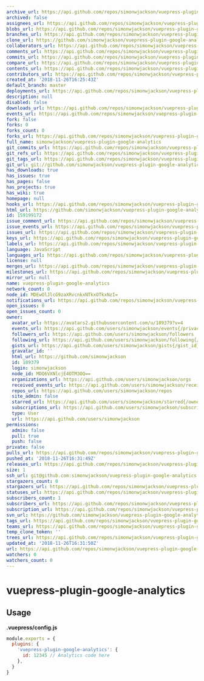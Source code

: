 ```yaml
---
archive_url: https://api.github.com/repos/simonwjackson/vuepress-plugin-google-analytics/{archive_format}{/ref}
archived: false
assignees_url: https://api.github.com/repos/simonwjackson/vuepress-plugin-google-analytics/assignees{/user}
blobs_url: https://api.github.com/repos/simonwjackson/vuepress-plugin-google-analytics/git/blobs{/sha}
branches_url: https://api.github.com/repos/simonwjackson/vuepress-plugin-google-analytics/branches{/branch}
clone_url: https://github.com/simonwjackson/vuepress-plugin-google-analytics.git
collaborators_url: https://api.github.com/repos/simonwjackson/vuepress-plugin-google-analytics/collaborators{/collaborator}
comments_url: https://api.github.com/repos/simonwjackson/vuepress-plugin-google-analytics/comments{/number}
commits_url: https://api.github.com/repos/simonwjackson/vuepress-plugin-google-analytics/commits{/sha}
compare_url: https://api.github.com/repos/simonwjackson/vuepress-plugin-google-analytics/compare/{base}...{head}
contents_url: https://api.github.com/repos/simonwjackson/vuepress-plugin-google-analytics/contents/{+path}
contributors_url: https://api.github.com/repos/simonwjackson/vuepress-plugin-google-analytics/contributors
created_at: '2018-11-26T16:25:43Z'
default_branch: master
deployments_url: https://api.github.com/repos/simonwjackson/vuepress-plugin-google-analytics/deployments
description: null
disabled: false
downloads_url: https://api.github.com/repos/simonwjackson/vuepress-plugin-google-analytics/downloads
events_url: https://api.github.com/repos/simonwjackson/vuepress-plugin-google-analytics/events
fork: false
forks: 0
forks_count: 0
forks_url: https://api.github.com/repos/simonwjackson/vuepress-plugin-google-analytics/forks
full_name: simonwjackson/vuepress-plugin-google-analytics
git_commits_url: https://api.github.com/repos/simonwjackson/vuepress-plugin-google-analytics/git/commits{/sha}
git_refs_url: https://api.github.com/repos/simonwjackson/vuepress-plugin-google-analytics/git/refs{/sha}
git_tags_url: https://api.github.com/repos/simonwjackson/vuepress-plugin-google-analytics/git/tags{/sha}
git_url: git://github.com/simonwjackson/vuepress-plugin-google-analytics.git
has_downloads: true
has_issues: true
has_pages: false
has_projects: true
has_wiki: true
homepage: null
hooks_url: https://api.github.com/repos/simonwjackson/vuepress-plugin-google-analytics/hooks
html_url: https://github.com/simonwjackson/vuepress-plugin-google-analytics
id: 159199172
issue_comment_url: https://api.github.com/repos/simonwjackson/vuepress-plugin-google-analytics/issues/comments{/number}
issue_events_url: https://api.github.com/repos/simonwjackson/vuepress-plugin-google-analytics/issues/events{/number}
issues_url: https://api.github.com/repos/simonwjackson/vuepress-plugin-google-analytics/issues{/number}
keys_url: https://api.github.com/repos/simonwjackson/vuepress-plugin-google-analytics/keys{/key_id}
labels_url: https://api.github.com/repos/simonwjackson/vuepress-plugin-google-analytics/labels{/name}
language: JavaScript
languages_url: https://api.github.com/repos/simonwjackson/vuepress-plugin-google-analytics/languages
license: null
merges_url: https://api.github.com/repos/simonwjackson/vuepress-plugin-google-analytics/merges
milestones_url: https://api.github.com/repos/simonwjackson/vuepress-plugin-google-analytics/milestones{/number}
mirror_url: null
name: vuepress-plugin-google-analytics
network_count: 0
node_id: MDEwOlJlcG9zaXRvcnkxNTkxOTkxNzI=
notifications_url: https://api.github.com/repos/simonwjackson/vuepress-plugin-google-analytics/notifications{?since,all,participating}
open_issues: 0
open_issues_count: 0
owner:
  avatar_url: https://avatars2.githubusercontent.com/u/189379?v=4
  events_url: https://api.github.com/users/simonwjackson/events{/privacy}
  followers_url: https://api.github.com/users/simonwjackson/followers
  following_url: https://api.github.com/users/simonwjackson/following{/other_user}
  gists_url: https://api.github.com/users/simonwjackson/gists{/gist_id}
  gravatar_id: ''
  html_url: https://github.com/simonwjackson
  id: 189379
  login: simonwjackson
  node_id: MDQ6VXNlcjE4OTM3OQ==
  organizations_url: https://api.github.com/users/simonwjackson/orgs
  received_events_url: https://api.github.com/users/simonwjackson/received_events
  repos_url: https://api.github.com/users/simonwjackson/repos
  site_admin: false
  starred_url: https://api.github.com/users/simonwjackson/starred{/owner}{/repo}
  subscriptions_url: https://api.github.com/users/simonwjackson/subscriptions
  type: User
  url: https://api.github.com/users/simonwjackson
permissions:
  admin: false
  pull: true
  push: false
private: false
pulls_url: https://api.github.com/repos/simonwjackson/vuepress-plugin-google-analytics/pulls{/number}
pushed_at: '2018-11-26T16:31:49Z'
releases_url: https://api.github.com/repos/simonwjackson/vuepress-plugin-google-analytics/releases{/id}
size: 1
ssh_url: git@github.com:simonwjackson/vuepress-plugin-google-analytics.git
stargazers_count: 0
stargazers_url: https://api.github.com/repos/simonwjackson/vuepress-plugin-google-analytics/stargazers
statuses_url: https://api.github.com/repos/simonwjackson/vuepress-plugin-google-analytics/statuses/{sha}
subscribers_count: 1
subscribers_url: https://api.github.com/repos/simonwjackson/vuepress-plugin-google-analytics/subscribers
subscription_url: https://api.github.com/repos/simonwjackson/vuepress-plugin-google-analytics/subscription
svn_url: https://github.com/simonwjackson/vuepress-plugin-google-analytics
tags_url: https://api.github.com/repos/simonwjackson/vuepress-plugin-google-analytics/tags
teams_url: https://api.github.com/repos/simonwjackson/vuepress-plugin-google-analytics/teams
temp_clone_token: ''
trees_url: https://api.github.com/repos/simonwjackson/vuepress-plugin-google-analytics/git/trees{/sha}
updated_at: '2018-11-26T16:31:50Z'
url: https://api.github.com/repos/simonwjackson/vuepress-plugin-google-analytics
watchers: 0
watchers_count: 0
---
```


# vuepress-plugin-google-analytics

## Usage

**.vuepress/config.js**
```js
module.exports = {
  plugins: {
    'vuepress-plugin-google-analytics': {
      id: 12345 // Analytics code here
    },
  }
}
```